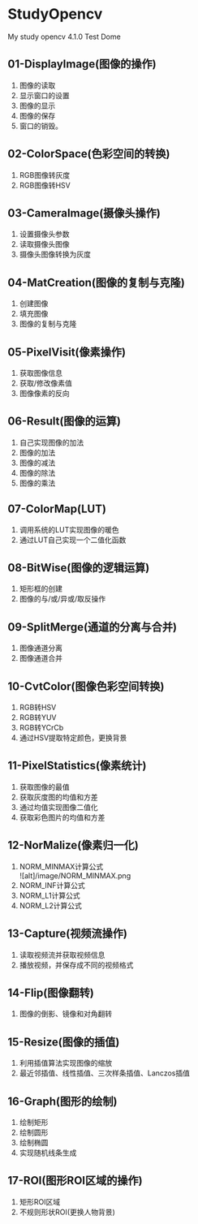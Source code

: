 # StudyOpencv
My study opencv 4.1.0 Test Dome
## 01-DisplayImage(图像的操作)
1. 图像的读取<br>
2. 显示窗口的设置<br>
3. 图像的显示<br>
4. 图像的保存<br>
5. 窗口的销毁。
## 02-ColorSpace(色彩空间的转换)
1. RGB图像转灰度<br>
2. RGB图像转HSV
## 03-CameraImage(摄像头操作)
1. 设置摄像头参数<br>
2. 读取摄像头图像<br>
3. 摄像头图像转换为灰度
## 04-MatCreation(图像的复制与克隆)
1. 创建图像<br>
2. 填充图像<br>
3. 图像的复制与克隆
## 05-PixelVisit(像素操作)
1. 获取图像信息<br>
2. 获取/修改像素值<br>
3. 图像像素的反向
## 06-Result(图像的运算)
1. 自己实现图像的加法<br>
2. 图像的加法<br>
3. 图像的减法<br>
4. 图像的除法<br>
5. 图像的乘法
## 07-ColorMap(LUT)
1. 调用系统的LUT实现图像的暖色<br>
2. 通过LUT自己实现一个二值化函数
## 08-BitWise(图像的逻辑运算)
1. 矩形框的创建<br>
2. 图像的与/或/异或/取反操作
## 09-SplitMerge(通道的分离与合并)
1. 图像通道分离<br>
2. 图像通道合并
## 10-CvtColor(图像色彩空间转换)
1. RGB转HSV<br>
2. RGB转YUV<br>
3. RGB转YCrCb<br>
4. 通过HSV提取特定颜色，更换背景
## 11-PixelStatistics(像素统计)
1. 获取图像的最值<br>
2. 获取灰度图的均值和方差<br>
3. 通过均值实现图像二值化<br>
4. 获取彩色图片的均值和方差
## 12-NorMalize(像素归一化)
1. NORM_MINMAX计算公式<br>
![alt]/image/NORM_MINMAX.png
2. NORM_INF计算公式<br>
3. NORM_L1计算公式<br>
4. NORM_L2计算公式
## 13-Capture(视频流操作)
1. 读取视频流并获取视频信息
2. 播放视频，并保存成不同的视频格式
## 14-Flip(图像翻转)
1. 图像的倒影、镜像和对角翻转
## 15-Resize(图像的插值)
1. 利用插值算法实现图像的缩放
2. 最近邻插值、线性插值、三次样条插值、Lanczos插值
## 16-Graph(图形的绘制)
1. 绘制矩形
2. 绘制圆形
3. 绘制椭圆
4. 实现随机线条生成
## 17-ROI(图形ROI区域的操作)
1. 矩形ROI区域
2. 不规则形状ROI(更换人物背景)
